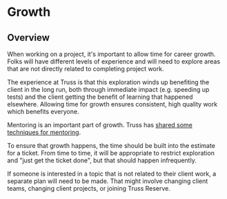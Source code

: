 # Growth

## Overview

When working on a project, it's important to allow time for career
growth. Folks will have different levels of experience and will need
to explore areas that are not directly related to completing project
work.

The experience at Truss is that this exploration winds up benefiting
the client in the long run, both through immediate impact (e.g.
speeding up tests) and the client getting the benefit of learning that
happened elsewhere. Allowing time for growth ensures consistent, high
quality work which benefits everyone.

Mentoring is an important part of growth.  Truss has [shared some
techniques for
mentoring](https://truss.works/blog/2016/8/12/theres-a-method-to-the-mentoring-advice-from-a-teacher-turned-developer).

To ensure that growth happens, the time should be built into the
estimate for a ticket. From time to time, it will be appropriate to
restrict exploration and "just get the ticket done", but that should
happen infrequently.

If someone is interested in a topic that is not related to their
client work, a separate plan will need to be made.  That might involve
changing client teams, changing client projects, or joining Truss
Reserve.
